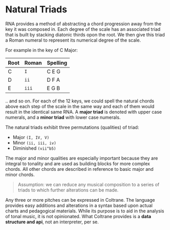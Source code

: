 # Natural Triads

RNA provides a method of abstracting a chord progression away from the key it was composed in.
Each degree of the scale has an associated triad that is built by stacking diatonic thirds opon the root.
We then give this triad a Roman numeral to represent its numerical degree of the scale.

For example in the key of C Major:

| Root | Roman | Spelling |
|------|-------|----------|
| C | `I`   | C E G |
| D | `ii`  | D F A |
| E | `iii` | E G B |

.. and so on. For each of the 12 keys, we could spell the natural chords above each step of the scale in the same way and each of them would result in the identical same RNA. A **major triad** is denoted with upper case numerals, and a **minor triad** with lower case numerals.

The natural triads exhibit three permutations (qualities) of triad:

* Major `(I, IV, V)`
* Minor `(ii, iii, iv)`
* Diminished `(vii^b5)`

The major and minor qualities are especially important because they are integral to tonality and are used as building blocks for more complex chords.
All other chords are described in reference to basic major and minor chords.

>Assumption: we can reduce any musical composition to a series of triads to which further alterations can be made.

Any three or more pitches can be expressed in Coltrane.
The language provides easy additions and alterations in a syntax based upon actual charts and pedagogical materials.
While its purpose is to aid in the analysis of tonal music, it is not opinionated.
What Coltrane provides is a **data structure and api**, not an interpreter, per se.